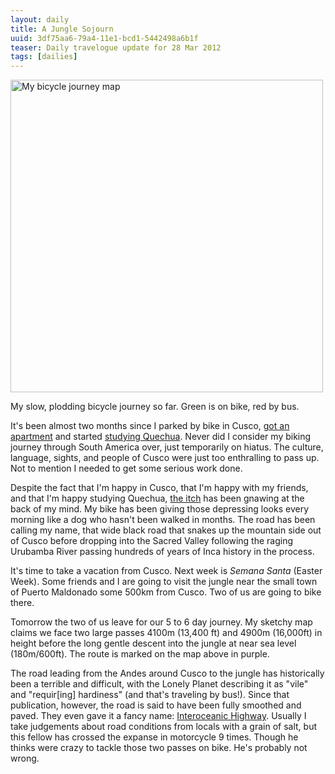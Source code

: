 ```yaml
---
layout: daily
title: A Jungle Sojourn
uuid: 3df75aa6-79a4-11e1-bcd1-5442498a6b1f
teaser: Daily travelogue update for 28 Mar 2012
tags: [dailies]
---
```


<div class="caption">
<a href="http://elusivetruth.net/uploads/2012/03/peru2.jpg">
<img src="http://elusivetruth.net/uploads/2012/03/peru2.jpg" width="500" alt="My bicycle journey map" /></a>
<p>My slow, plodding bicycle journey so far. Green is on bike, red by bus.</p>
</div>

It's been almost two months since I parked by bike in Cusco, [got an
apartment](http://elusivetruth.net/2012/01/26/daily.html) and started
[studying Quechua](http://elusivetruth.net/2012/02/08/daily.html). Never did
I consider my biking journey through South America over, just temporarily on
hiatus. The culture, language, sights, and people of Cusco were just too enthralling to pass up. Not to mention I needed to get some serious work done.

Despite the fact that I'm happy in Cusco, that I'm happy with my friends, and
that I'm happy studying Quechua, [the
itch](http://elusivetruth.net/2011/10/24/the-adventure-illusion.html) has been
gnawing at the back of my mind.  My bike
has been giving those depressing looks every morning
like a dog who hasn't been walked in months. The road has been calling my name,  that wide black road that snakes up
the mountain side out of Cusco before dropping into the Sacred Valley following
the raging Urubamba River passing hundreds of years of Inca history in the
process.

It's time to take a vacation from Cusco. Next week is *Semana Santa* (Easter
Week). Some friends and I are going to visit the jungle near the small town of
Puerto Maldonado some 500km from Cusco. Two of us are going to bike there.

Tomorrow the two of us leave for our 5 to 6 day journey. My sketchy map claims
we face two large passes 4100m (13,400 ft) and 4900m (16,000ft) in height
before the long gentle descent into the jungle at near sea level (180m/600ft).
The route is marked on the map above in purple.

The road leading from the Andes around Cusco to the jungle has historically
been a terrible and difficult, with the Lonely Planet describing it as "vile"
and "requir[ing] hardiness" (and that's traveling by bus!). Since that
publication, however, the road is said to have been fully smoothed and paved.
They even gave it a fancy name: [Interoceanic
Highway](http://en.wikipedia.org/wiki/Interoceanic_Highway). Usually I take
judgements about road conditions from locals with a grain of salt, but this
fellow has crossed the expanse in motorcycle 9 times. Though he thinks were
crazy to tackle those two passes on bike. He's probably not wrong.
